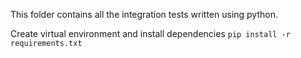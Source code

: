 This folder contains all the integration tests written using python.

Create virtual environment and install dependencies
`pip install -r requirements.txt`

